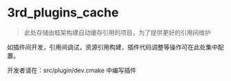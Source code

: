 # 3rd_plugins_cache

> 此处存储由框架构建自动缓存引用的项目，为了提供更好的引用间维护

如插件间开发，引用间调试，资源引用构建，插件代码调整等操作可在此处集中配置。


开发者请在：src/plugin/dev.cmake 中编写插件